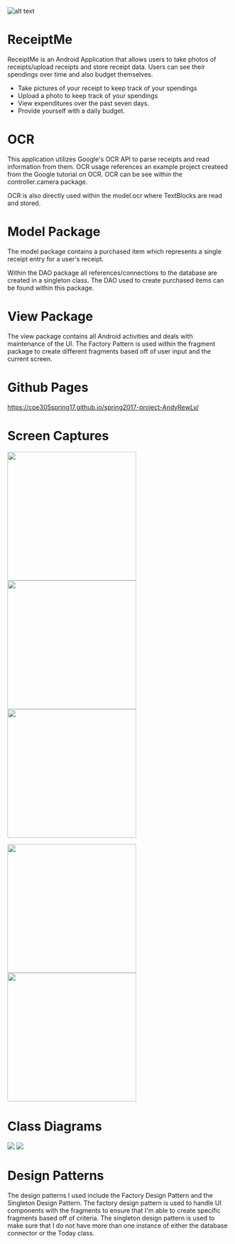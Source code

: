 ![alt text](https://travis-ci.org/cpe305Spring17/spring2017-project-AndyRewLy.svg?branch=master)

# ReceiptMe

ReceiptMe is an Android Application that allows users to take photos of receipts/upload receipts and store receipt data.  Users can see their spendings over time and also budget themselves.

   - Take pictures of your receipt to keep track of your spendings
   - Upload a photo to keep track of your spendings
   - View expenditures over the past seven days.
   - Provide yourself with a daily budget.

# OCR

This application utilizes Google's OCR API to parse receipts and read information from them.  OCR usage references an example project createed from the Google tutorial on OCR.  OCR can be see within the controller.camera package.  

OCR is also directly used within the model.ocr where TextBlocks are read and stored.

# Model Package

The model package contains a purchased item which represents a single receipt entry for a user's receipt.

Within the DAO package all references/connections to the database are created in a singleton class.  The DAO used to create purchased items can be found within this package.

# View Package

The view package contains all Android activities and deals with maintenance of the UI.  The Factory Pattern is used within the fragment package to create different fragments based off of user input and the current screen.

# Github Pages

https://cpe305spring17.github.io/spring2017-project-AndyRewLy/

# Screen Captures
<p><img src="https://github.com/cpe305Spring17/spring2017-project-AndyRewLy/blob/master/websiteImages/Screenshot_20170604-135549.png?raw=true" width="290">
    <img src="https://github.com/cpe305Spring17/spring2017-project-AndyRewLy/blob/master/websiteImages/Screenshot_20170604-140034.png?raw=true" width="290">
    <img src="https://github.com/cpe305Spring17/spring2017-project-AndyRewLy/blob/master/websiteImages/Screenshot_20170604-140132.png?raw=true" width="290"></p>
<p><img src="https://github.com/cpe305Spring17/spring2017-project-AndyRewLy/blob/master/websiteImages/Screenshot_20170604-140139.png?raw=true" width="290">
    <img src="https://github.com/cpe305Spring17/spring2017-project-AndyRewLy/blob/master/websiteImages/Screenshot_20170604-140153.png?raw=true" width="290"></p>
    
# Class Diagrams

<img src="https://github.com/cpe305Spring17/spring2017-project-AndyRewLy/blob/master/websiteImages/Factory%20Design%20Pattern.png?raw=true">
<img src="https://github.com/cpe305Spring17/spring2017-project-AndyRewLy/blob/master/websiteImages/Singleton%20Design%20Pattern.png?raw=true">

# Design Patterns
The design patterns I used include the Factory Design Pattern and the Singleton Design Pattern.
The factory design pattern is used to handle UI components with the fragments to ensure that I'm able to create specific fragments based off of criteria.
The singleton design pattern is used to make sure that I do not have more than one instance of either the database connector or the Today class.
